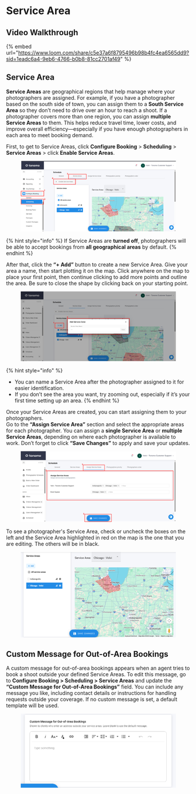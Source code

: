 # Service Area

## Video Walkthrough

{% embed url="https://www.loom.com/share/c5e37a6f8795496b98b4fc4ea6565dd9?sid=1eadc6a4-9eb6-4766-b0b8-81cc2701af49" %}

## **Service Area**

**Service Areas** are geographical regions that help manage where your photographers are assigned. For example, if you have a photographer based on the south side of town, you can assign them to a **South Service Area** so they don’t need to drive over an hour to reach a shoot. If a photographer covers more than one region, you can assign **multiple Service Areas** to them. This helps reduce travel time, lower costs, and improve overall efficiency—especially if you have enough photographers in each area to meet booking demand.



First, to get to Service Areas, click **Configure Booking** > **Scheduling** > **Service Areas** > click **Enable Service Areas**.

<figure><img src="../../.gitbook/assets/service-area1.png" alt=""><figcaption></figcaption></figure>

{% hint style="info" %}
If Service Areas are **turned off**, photographers will be able to accept bookings from **all geographical areas** by default.
{% endhint %}



After that, click the **“+ Add”** button to create a new Service Area. Give your area a name, then start plotting it on the map. Click anywhere on the map to place your first point, then continue clicking to add more points and outline the area. Be sure to close the shape by clicking back on your starting point.

<figure><img src="../../.gitbook/assets/service-area2.png" alt=""><figcaption></figcaption></figure>

{% hint style="info" %}
* You can name a Service Area after the photographer assigned to it for easier identification.
* If you don’t see the area you want, try zooming out, especially if it’s your first time setting up an area.
{% endhint %}



Once your Service Areas are created, you can start assigning them to your photographers.\
Go to the **“Assign Service Area”** section and select the appropriate areas for each photographer. You can assign a **single Service Area** or **multiple Service Areas**, depending on where each photographer is available to work. Don’t forget to click **“Save Changes”** to apply and save your updates.

<figure><img src="../../.gitbook/assets/service-area3.png" alt=""><figcaption></figcaption></figure>



To see a photographer's Service Area, check or uncheck the boxes on the left and the Service Area highlighted in red on the map is the one that you are editing. The others will be in black.

<figure><img src="../../.gitbook/assets/service-area4.png" alt=""><figcaption></figcaption></figure>



## Custom Message for Out-of-Area Bookings

A custom message for out-of-area bookings appears when an agent tries to book a shoot outside your defined Service Areas. To edit this message, go to **Configure Booking > Scheduling > Service Areas** and update the **“Custom Message for Out-of-Area Bookings”** field. You can include any message you like, including contact details or instructions for handling requests outside your coverage. If no custom message is set, a default template will be used.

<figure><img src="../../.gitbook/assets/service-area5.png" alt=""><figcaption></figcaption></figure>

